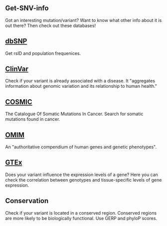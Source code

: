 ## Get-SNV-info
 
Got an interesting mutation/variant? Want to know what other info about it is out there? Then check out these databases!


## [dbSNP](https://www.ncbi.nlm.nih.gov/SNP/)
Get rsID and population frequenices.

## [ClinVar](https://www.ncbi.nlm.nih.gov/clinvar/)
Check if your variant is already associated with a disease. It "aggregates information about genomic variation and its relationship to human health."

## [COSMIC](http://cancer.sanger.ac.uk/cosmic)
The Catalogue Of Somatic Mutations In Cancer. Search for somatic mutations found in cancer.


## [OMIM](https://www.ncbi.nlm.nih.gov/omim)
An "authoritative compendium of human genes and genetic phenotypes". 

## [GTEx](https://www.gtexportal.org/home/)
Does your variant influence the expression levels of a gene? Here you can check the correlation between genotypes and tissue-specific levels of gene expression. 

## Conservation
Check if your variant is located in a conserved region. Conserved regions are more likely to be biologically functional. Use GERP and  phyloP scores.
